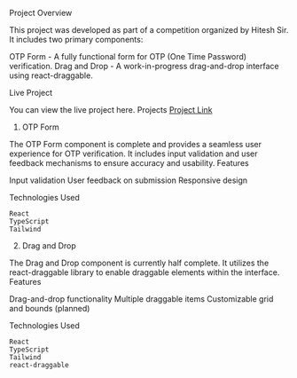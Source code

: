 Project Overview

This project was developed as part of a competition organized by Hitesh Sir. It includes two primary components:

OTP Form - A fully functional form for OTP (One Time Password) verification.
Drag and Drop - A work-in-progress drag-and-drop interface using react-draggable.

Live Project

You can view the live project here.
Projects [Project Link](https://masterji-sameer-ahmeds-projects-f03a5ebb.vercel.app/)

1. OTP Form

The OTP Form component is complete and provides a seamless user experience for OTP verification. It includes input validation and user feedback mechanisms to ensure accuracy and usability.
Features

Input validation
User feedback on submission
Responsive design

Technologies Used

    React
    TypeScript
    Tailwind

2. Drag and Drop

The Drag and Drop component is currently half complete. It utilizes the react-draggable library to enable draggable elements within the interface.
Features

Drag-and-drop functionality
Multiple draggable items
Customizable grid and bounds (planned)

Technologies Used

    React
    TypeScript
    Tailwind
    react-draggable
